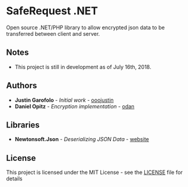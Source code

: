 # SafeRequest .NET 

Open source .NET/PHP library to allow encrypted json data to be transferred between client and server.

## Notes

* This project is still in development as of July 16th, 2018.

## Authors

* **Justin Garofolo** - *Initial work* - [ooojustin](https://github.com/ooojustin)
* **Daniel Opitz** - *Encryption implementation* - [odan](https://github.com/odan)

## Libraries

* **Newtonsoft.Json** - *Deserializing JSON Data* - [website](https://www.newtonsoft.com/json)

## License

This project is licensed under the MIT License - see the [LICENSE](LICENSE.md) file for details
